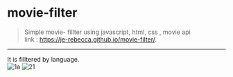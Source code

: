 # movie-filter 
 >Simple movie- fillter using javascript, html, css , movie api    
 > link : https://je-rebecca.github.io/movie-filter/. 
 
 ---

It is filltered by language.     
![1a](https://user-images.githubusercontent.com/67889991/103519311-5291e300-4e43-11eb-86e3-74b9cfd1b049.JPG)
![21](https://user-images.githubusercontent.com/67889991/103519319-53c31000-4e43-11eb-8e2b-f3962b85f5b2.JPG)
